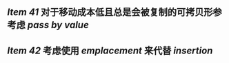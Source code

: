 
## _Item 41_ 对于移动成本低且总是会被复制的可拷贝形参考虑 _pass by value_

## _Item 42_ 考虑使用 _emplacement_ 来代替 _insertion_
